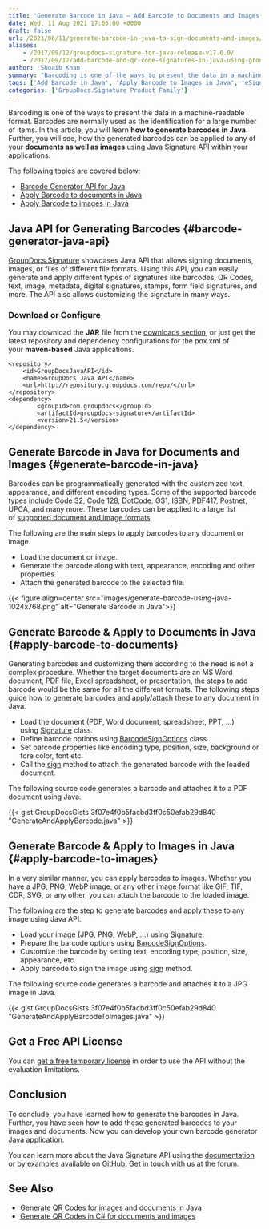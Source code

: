 ```yaml
---
title: 'Generate Barcode in Java – Add Barcode to Documents and Images'
date: Wed, 11 Aug 2021 17:05:00 +0000
draft: false
url: /2021/08/11/generate-barcode-in-java-to-sign-documents-and-images/
aliases:
    - /2017/09/12/groupdocs-signature-for-java-release-v17.6.0/
    - /2017/09/12/add-barcode-and-qr-code-signatures-in-java-using-groupdocs-signature/
author: 'Shoaib Khan'
summary: "Barcoding is one of the ways to present the data in a machine-readable format. Barcodes are normally used as the identification for a large number of items. In this article, you will learn **how to generate barcodes in Java**. Further, you will see, how the generated barcodes can be applied to any of your **documents as well as images** using Java Signature API within your applications."
tags: ['Add Barcode in Java', 'Apply Barcode to Images in Java', 'eSigning with Java', 'Generate Barcode in Java', 'Sign Documents in Java', 'Sign Documents with Barcode in Java', 'Sign Images with Barcode in Java']
categories: ['GroupDocs.Signature Product Family']
---
```


Barcoding is one of the ways to present the data in a machine-readable format. Barcodes are normally used as the identification for a large number of items. In this article, you will learn **how to generate barcodes in Java**. Further, you will see, how the generated barcodes can be applied to any of your **documents as well as images** using Java Signature API within your applications.

The following topics are covered below:

*   [Barcode Generator API for Java][1]
*   [Apply Barcode to documents in Java][2]
*   [Apply Barcode to images in Java][3]

## Java API for Generating Barcodes {#barcode-generator-java-api}

[GroupDocs.Signature][4] showcases Java API that allows signing documents, images, or files of different file formats. Using this API, you can easily generate and apply different types of signatures like barcodes, QR Codes, text, image, metadata, digital signatures, stamps, form field signatures, and more. The API also allows customizing the signature in many ways.

### Download or Configure

You may download the **JAR** file from the [downloads section][5], or just get the latest repository and dependency configurations for the pox.xml of your **maven-based** Java applications.

```
<repository>
	<id>GroupDocsJavaAPI</id>
	<name>GroupDocs Java API</name>
	<url>http://repository.groupdocs.com/repo/</url>
</repository>
<dependency>
        <groupId>com.groupdocs</groupId>
        <artifactId>groupdocs-signature</artifactId>
        <version>21.5</version> 
</dependency>
```

## Generate Barcode in Java for Documents and Images {#generate-barcode-in-java}

Barcodes can be programmatically generated with the customized text, appearance, and different encoding types. Some of the supported barcode types include Code 32, Code 128, DotCode, GS1, ISBN, PDF417, Postnet, UPCA, and many more. These barcodes can be applied to a large list of [supported document and image formats][6].

The following are the main steps to apply barcodes to any document or image.

*   Load the document or image.
*   Generate the barcode along with text, appearance, encoding and other properties.
*   Attach the generated barcode to the selected file.



{{< figure align=center src="images/generate-barcode-using-java-1024x768.png" alt="Generate Barcode in Java">}}


## Generate Barcode & Apply to Documents in Java {#apply-barcode-to-documents}

Generating barcodes and customizing them according to the need is not a complex procedure. Whether the target documents are an MS Word document, PDF file, Excel spreadsheet, or presentation, the steps to add barcode would be the same for all the different formats. The following steps guide how to generate barcodes and apply/attach these to any document in Java.

*   Load the document (PDF, Word document, spreadsheet, PPT, …) using [Signature][7] class.
*   Define barcode options using [BarcodeSignOptions][8] class.
*   Set barcode properties like encoding type, position, size, background or fore color, font etc.
*   Call the [sign][9] method to attach the generated barcode with the loaded document.

The following source code generates a barcode and attaches it to a PDF document using Java.

{{< gist GroupDocsGists 3f07e4f0b5facbd3ff0c50efab29d840 "GenerateAndApplyBarcode.java" >}}

## Generate Barcode & Apply to Images in Java {#apply-barcode-to-images}

In a very similar manner, you can apply barcodes to images. Whether you have a JPG, PNG, WebP image, or any other image format like GIF, TIF, CDR, SVG, or any other, you can attach the barcode to the loaded image.

The following are the step to generate barcodes and apply these to any image using Java API.

*   Load your image (JPG, PNG, WebP, …) using [Signature][10].
*   Prepare the barcode options using [BarcodeSignOptions][11].
*   Customize the barcode by setting text, encoding type, position, size, appearance, etc.
*   Apply barcode to sign the image using [sign][12] method.

The following source code generates a barcode and attaches it to a JPG image in Java.

{{< gist GroupDocsGists 3f07e4f0b5facbd3ff0c50efab29d840 "GenerateAndApplyBarcodeToImages.java" >}}

## Get a Free API License

You can [get a free temporary license][13] in order to use the API without the evaluation limitations.

## Conclusion

To conclude, you have learned how to generate the barcodes in Java. Further, you have seen how to add these generated barcodes to your images and documents. Now you can develop your own barcode generator Java application.

You can learn more about the Java Signature API using the [documentation][14] or by examples available on [GitHub][15]. Get in touch with us at the [forum][16].

## See Also

*   [Generate QR Codes for images and documents in Java][17]
*   [Generate QR Codes in C# for documents and images][18]







[1]: #barcode-generator-java-api
[2]: #apply-barcode-to-documents
[3]: #apply-barcode-to-images
[4]: https://products.groupdocs.com/signature/
[5]: https://downloads.groupdocs.com/signature
[6]: https://docs.groupdocs.com/signature/java/supported-document-formats/
[7]: https://apireference.groupdocs.com/java/signature/com.groupdocs.signature/Signature
[8]: https://apireference.groupdocs.com/signature/java/com.groupdocs.signature.options.sign/BarcodeSignOptions
[9]: https://apireference.groupdocs.com/signature/java/com.groupdocs.signature/Signature#sign(java.io.OutputStream,%20com.groupdocs.signature.options.sign.SignOptions)
[10]: https://apireference.groupdocs.com/java/signature/com.groupdocs.signature/Signature
[11]: https://apireference.groupdocs.com/signature/java/com.groupdocs.signature.options.sign/BarcodeSignOptions
[12]: https://apireference.groupdocs.com/signature/java/com.groupdocs.signature/Signature#sign(java.io.OutputStream,%20com.groupdocs.signature.options.sign.SignOptions)
[13]: https://purchase.groupdocs.com/temporary-license
[14]: https://docs.groupdocs.com/signature/java/
[15]: https://github.com/groupdocs-signature
[16]: https://forum.groupdocs.com/
[17]: https://blog.groupdocs.com/2021/02/19/generate-qr-codes-in-java-to-sign-documents-and-images/
[18]: https://blog.groupdocs.com/2021/01/27/generate-qr-codes-in-csharp-to-sign-documents-and-images/

